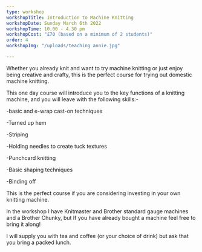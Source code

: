 ```yaml
---
type: workshop
workshopTitle: Introduction to Machine Knitting
workshopDate: Sunday March 6th 2022
workshopTime: 10.00 - 4.30 pm
workshopCost: "£70 (based on a minimum of 2 students)"
order: 4
workshopImg: "/uploads/teaching annie.jpg"

---
```

Whether you already knit and want to try machine knitting or just enjoy being creative and crafty, this is the perfect course for trying out domestic machine knitting.

This one day course will introduce you to the key functions of a knitting machine, and you will leave with the following skills:-

\-basic and e-wrap cast-on techniques

\-Turned up hem

\-Striping

\-Holding needles to create tuck textures

\-Punchcard knitting

\-Basic shaping techniques

\-Binding off

This is the perfect course if you are considering investing in your own knitting machine.

In the workshop I have Knitmaster and Brother standard gauge machines and a Brother Chunky, but If you have already bought a machine feel free to bring it along!

I will supply you with tea and coffee (or your choice of drink) but ask that you bring a packed lunch.